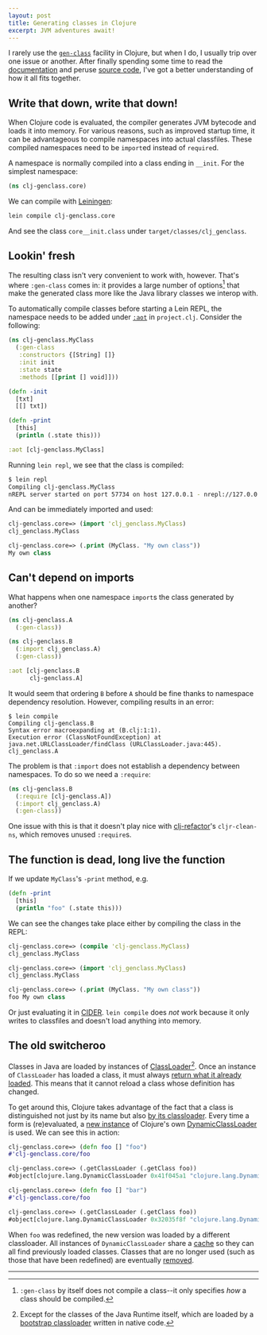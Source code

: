 ```yaml
---
layout: post
title: Generating classes in Clojure
excerpt: JVM adventures await!
---
```


I rarely use the [`gen-class`](https://clojure.github.io/clojure/clojure.core-api.html#clojure.core/gen-class) facility in Clojure, but when I do, I usually trip over one issue or another. After finally spending some time to read the [documentation](https://clojure.org/reference/compilation) and peruse [source code](https://github.com/clojure/clojure), I've got a better understanding of how it all fits together.

## Write that down, write that down!

When Clojure code is evaluated, the compiler generates JVM bytecode and loads it into memory. For various reasons, such as improved startup time, it can be advantageous to compile namespaces into actual classfiles. These compiled namespaces need to be `import`ed instead of `require`d.

A namespace is normally compiled into a class ending in `__init`. For the simplest namespace:

```clojure
(ns clj-genclass.core)
```

We can compile with [Leiningen](https://leiningen.org/):

```bash
lein compile clj-genclass.core
```

And see the class `core__init.class` under `target/classes/clj_genclass`.

## Lookin' fresh

The resulting class isn't very convenient to work with, however. That's where `:gen-class` comes in: it provides a large number of options[^1] that make the generated class more like the Java library classes we interop with.

To automatically compile classes before starting a Lein REPL, the namespace needs to be added under [`:aot`](https://codeberg.org/leiningen/leiningen/src/commit/8cda41784545bef71d1d605d739f4935c8fe4f21/sample.project.clj#L280) in `project.clj`. Consider the following:

```clojure
(ns clj-genclass.MyClass
  (:gen-class
   :constructors {[String] []}
   :init init
   :state state
   :methods [[print [] void]]))

(defn -init
  [txt]
  [[] txt])

(defn -print
  [this]
  (println (.state this)))
```

```clojure
:aot [clj-genclass.MyClass]
```

Running `lein repl`, we see that the class is compiled:

```bash
$ lein repl
Compiling clj-genclass.MyClass
nREPL server started on port 57734 on host 127.0.0.1 - nrepl://127.0.0.1:57734
```

And can be immediately imported and used:

```clojure
clj-genclass.core=> (import 'clj_genclass.MyClass)
clj_genclass.MyClass

clj-genclass.core=> (.print (MyClass. "My own class"))
My own class
```

## Can't depend on imports

What happens when one namespace `import`s the class generated by another?

```clojure
(ns clj-genclass.A
  (:gen-class))
```

```clojure
(ns clj-genclass.B
  (:import clj_genclass.A)
  (:gen-class))
```

```clojure
:aot [clj-genclass.B
      clj-genclass.A]
```

It would seem that ordering `B` before `A` should be fine thanks to namespace dependency resolution. However, compiling results in an error:

```
$ lein compile
Compiling clj-genclass.B
Syntax error macroexpanding at (B.clj:1:1).
Execution error (ClassNotFoundException) at java.net.URLClassLoader/findClass (URLClassLoader.java:445).
clj_genclass.A
```

The problem is that `:import` does not establish a dependency between namespaces. To do so we need a `:require`:

```clojure
(ns clj-genclass.B
  (:require [clj-genclass.A])
  (:import clj_genclass.A)
  (:gen-class))
```

One issue with this is that it doesn't play nice with [clj-refactor](https://github.com/clojure-emacs/clj-refactor.el)'s `cljr-clean-ns`, which removes unused `:require`s.

## The function is dead, long live the function

If we update `MyClass`'s `-print` method, e.g.

```clojure
(defn -print
  [this]
  (println "foo" (.state this)))
```

We can see the changes take place either by compiling the class in the REPL:

```clojure
clj-genclass.core=> (compile 'clj-genclass.MyClass)
clj_genclass.MyClass

clj-genclass.core=> (import 'clj_genclass.MyClass)
clj_genclass.MyClass

clj-genclass.core=> (.print (MyClass. "My own class"))
foo My own class
```

Or just evaluating it in [CIDER](https://github.com/clojure-emacs/cider). `lein compile` does *not* work because it only writes to classfiles and doesn't load anything into memory.

## The old switcheroo

Classes in Java are loaded by instances of [ClassLoader](https://docs.oracle.com/en/java/javase/21/docs/api/java.base/java/lang/ClassLoader.html)[^2]. Once an instance of `ClassLoader` has loaded a class, it must always [return what it already loaded](https://docs.oracle.com/javase/specs/jvms/se21/html/jvms-5.html#jvms-5.3.2). This means that it cannot reload a class whose definition has changed.

To get around this, Clojure takes advantage of the fact that a class is distinguished not just by its name but also [by its classloader](https://docs.oracle.com/javase/specs/jvms/se21/html/jvms-5.html#jvms-5.3.2). Every time a form is (re)evaluated, a [new instance](https://github.com/clojure/clojure/blob/clojure-1.12.0/src/jvm/clojure/lang/Compiler.java#L7662) of Clojure's own [DynamicClassLoader](https://github.com/clojure/clojure/blob/clojure-1.12.0/src/jvm/clojure/lang/DynamicClassLoader.java) is used. We can see this in action:

```clojure
clj-genclass.core=> (defn foo [] "foo")
#'clj-genclass.core/foo

clj-genclass.core=> (.getClassLoader (.getClass foo))
#object[clojure.lang.DynamicClassLoader 0x41f045a1 "clojure.lang.DynamicClassLoader@41f045a1"]

clj-genclass.core=> (defn foo [] "bar")
#'clj-genclass.core/foo

clj-genclass.core=> (.getClassLoader (.getClass foo))
#object[clojure.lang.DynamicClassLoader 0x32035f8f "clojure.lang.DynamicClassLoader@32035f8f"]
```

When `foo` was redefined, the new version was loaded by a different classloader. All instances of `DynamicClassLoader` share a [cache](https://github.com/clojure/clojure/blob/clojure-1.12.0/src/jvm/clojure/lang/DynamicClassLoader.java#L26-L27) so they can all find previously loaded classes. Classes that are no longer used (such as those that have been redefined) are eventually [removed](https://github.com/clojure/clojure/blob/clojure-1.12.0/src/jvm/clojure/lang/DynamicClassLoader.java#L45).

---

[^1]: `:gen-class` by itself does not compile a class--it only specifies *how* a class should be compiled.

[^2]: Except for the classes of the Java Runtime itself, which are loaded by a [bootstrap classloader](https://docs.oracle.com/javase/jndi/tutorial/beyond/misc/classloader.html) written in native code.
